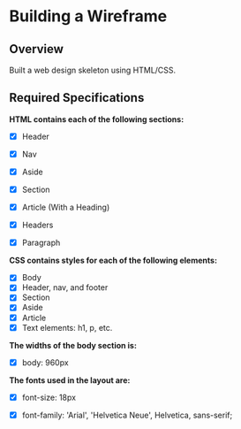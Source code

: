 # Building a Wireframe

## Overview

Built a web design skeleton using HTML/CSS.

## Required Specifications

**HTML contains each of the following sections:**

- [x] Header
- [x] Nav
- [x] Aside
- [x] Section
- [x] Article (With a Heading)
- [x] Headers
- [x] Paragraph


**CSS contains styles for each of the following elements:**

- [x] Body
- [x] Header, nav, and footer
- [x] Section
- [x] Aside
- [x] Article
- [x] Text elements: h1, p, etc.

**The widths of the body section is:**

- [x] body: 960px

**The fonts used in the layout are:**

- [x] font-size: 18px
- [x] font-family: 'Arial', 'Helvetica Neue', Helvetica, sans-serif;



